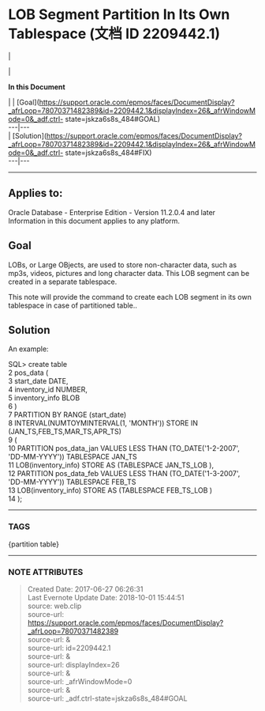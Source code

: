 # LOB Segment Partition In Its Own Tablespace (文档 ID 2209442.1)

  

|

|

 **In this Document**  

| |
[Goal](https://support.oracle.com/epmos/faces/DocumentDisplay?_afrLoop=78070371482389&id=2209442.1&displayIndex=26&_afrWindowMode=0&_adf.ctrl-
state=jskza6s8s_484#GOAL)  
---|---  
|
[Solution](https://support.oracle.com/epmos/faces/DocumentDisplay?_afrLoop=78070371482389&id=2209442.1&displayIndex=26&_afrWindowMode=0&_adf.ctrl-
state=jskza6s8s_484#FIX)  
---|---  
  
* * *

  

## Applies to:

Oracle Database - Enterprise Edition - Version 11.2.0.4 and later  
Information in this document applies to any platform.  

## Goal

LOBs, or Large OBjects, are used to store non-character data, such as mp3s,
videos, pictures and long character data. This LOB segment can be created in a
separate tablespace.

This note will provide the command to create each LOB segment in its own
tablespace in case of partitioned table..  
  

## Solution

An example:

SQL> create table  
2 pos_data (  
3 start_date DATE,  
4 inventory_id NUMBER,  
5 inventory_info BLOB  
6 )  
7 PARTITION BY RANGE (start_date)  
8 INTERVAL(NUMTOYMINTERVAL(1, 'MONTH')) STORE IN (JAN_TS,FEB_TS,MAR_TS,APR_TS)  
9 (  
10 PARTITION pos_data_jan VALUES LESS THAN (TO_DATE('1-2-2007', 'DD-MM-YYYY'))
TABLESPACE JAN_TS  
11 LOB(inventory_info) STORE AS (TABLESPACE JAN_TS_LOB ),  
12 PARTITION pos_data_feb VALUES LESS THAN (TO_DATE('1-3-2007', 'DD-MM-YYYY'))
TABLESPACE FEB_TS  
13 LOB(inventory_info) STORE AS (TABLESPACE FEB_TS_LOB )  
14 );  
  
  



---
### TAGS
{partition table}

---
### NOTE ATTRIBUTES
>Created Date: 2017-06-27 06:26:31  
>Last Evernote Update Date: 2018-10-01 15:44:51  
>source: web.clip  
>source-url: https://support.oracle.com/epmos/faces/DocumentDisplay?_afrLoop=78070371482389  
>source-url: &  
>source-url: id=2209442.1  
>source-url: &  
>source-url: displayIndex=26  
>source-url: &  
>source-url: _afrWindowMode=0  
>source-url: &  
>source-url: _adf.ctrl-state=jskza6s8s_484#GOAL  